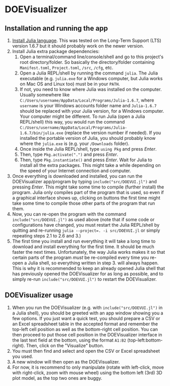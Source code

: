 # DOEVisualizer

## Installation and running the app

1. [Install Julia language](https://julialang.org/downloads/). This was tested on the Long-Term Support (LTS) version 1.6.7 but it should probably work on the newer version.
2. Install Julia extra package dependencies:
   1. Open a terminal/command line/console/shell and go to this project's root directory/folder. So basically the directory/folder containing `Manifest.toml`, `Project.toml`, `/src`, `/cfg`, etc.
   2. Open a Julia REPL/shell by running the command `julia`. The Julia executable (e.g. `julia.exe` for a Windows computer, but Julia works on Mac OS and Linux too) must be in your `PATH`.
   3. If not, you need to know where Julia was installed on the computer. Usually somewhere like `C:/Users/username/AppData/Local/Programs/Julia-1.6.7`, where `username` is your Windows accounts folder name and `Julia-1.6.7` should be replaced with your Julia version, for a Windows computer. Your computer might be different. To run Julia (open a Julia REPL/shell) this way, you would run the command `C:/Users/username/AppData/Local/Programs/Julia-1.6.7/bin/julia.exe` (replace the version number if needed). If you installed the portable version of Julia, you should probably know where the `julia.exe` is (e.g. your `/Downloads` folder).
   4. Once inside the Julia REPL/shell, type `using Pkg` and press _Enter_.
   5. Then, type `Pkg.activate(".")` and press _Enter_.
   6. Then, type `Pkg.instantiate()` and press _Enter_. Wait for Julia to install all the extra packages. This might take a while depending on the speed of your Internet connection and computer.
3. Once everything is downloaded and installed, you can run the DOEVisualizer app/program by typing `include("src/DOEVUI.jl")` and pressing _Enter_. This might take some time to compile (further install) the program. Julia only compiles part of the program that is used, so even if a graphical interface shows up, clicking on buttons the first time might take some time to compile those other parts of the program that run them.
4. Now, you can re-open the program with the command `include("src/DOEVUI.jl")` as used above (note that if some code or configurations have changed, you must restart the Julia REPL/shell by quitting and re-running `julia --project=. -i src/DOEVUI.jl` or simply repeating steps 2.1 to 2.6 and 3.)
5. The first time you install and run everything it will take a long time to download and install everything for the first time. It should be much faster the next times. Unfortunately, the way Julia works makes it so that certain parts of the program *must* be re-compiled every time you re-open a Julia shell, so everything written in step 3. will always happen. This is why it is recommended to keep an already opened Julia shell that has previously opened the DOEVisualizer for as long as possible, and to simply re-run `include("src/DOEVUI.jl")` to restart the DOEVisualizer.

## DOEVisualizer usage

1. When you run the DOEVisualizer (e.g. with `include("src/DOEVUI.jl")` in a Julia shell), you should be greeted with an app window showing you a few options. If you just want a quick test, you should prepare a CSV or an Excel spreadsheet table in the accepted format and remember the top-left cell position as well as the bottom-right cell position. You can then proceed to put those cell position in the DOEVisualizer interface in the last text field at the bottom, using the format `A1:B2` (top-left:bottom-right). Then, click on the "Visualize" button.
2. You must then find and select and open the CSV or Excel spreadsheet you used.
3. A new window will then open as the DOEVisualizer.
4. For now, it is recommend to only manipulate (rotate with left-click, move with right-click, zoom with mouse wheel) using the bottom left (3rd) 3D plot model, as the top two ones are buggy.
